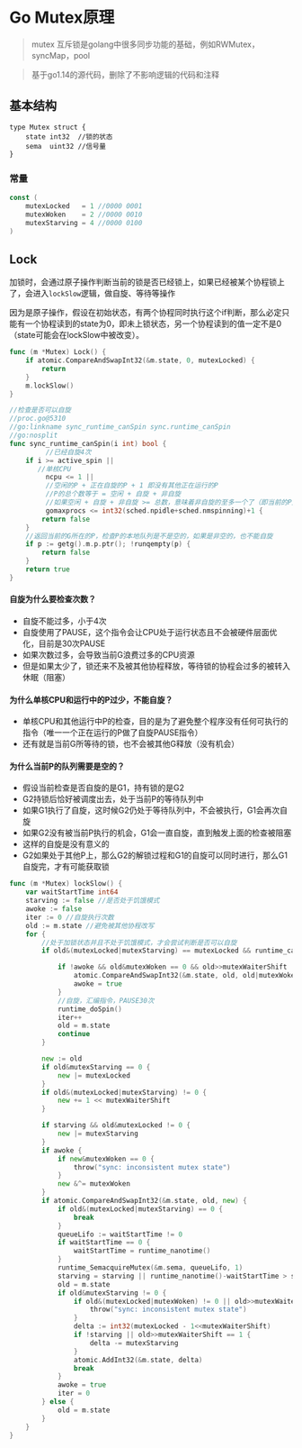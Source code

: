 # Go Mutex原理

> mutex 互斥锁是golang中很多同步功能的基础，例如RWMutex，syncMap，pool

> 基于go1.14的源代码，删除了不影响逻辑的代码和注释

## 基本结构

```golang
type Mutex struct {
	state int32  //锁的状态
	sema  uint32 //信号量
}
```

### 常量

```go
const (
	mutexLocked   = 1 //0000 0001
	mutexWoken    = 2 //0000 0010
	mutexStarving = 4 //0000 0100
)
```

## Lock

加锁时，会通过原子操作判断当前的锁是否已经锁上，如果已经被某个协程锁上了，会进入`lockSlow`逻辑，做自旋、等待等操作

因为是原子操作，假设在初始状态，有两个协程同时执行这个if判断，那么必定只能有一个协程读到的state为0，即未上锁状态，另一个协程读到的值一定不是0（state可能会在lockSlow中被改变）。

```go
func (m *Mutex) Lock() {
	if atomic.CompareAndSwapInt32(&m.state, 0, mutexLocked) {
		return
	}
	m.lockSlow()
}
```


```go
//检查是否可以自旋
//proc.go@5310
//go:linkname sync_runtime_canSpin sync.runtime_canSpin
//go:nosplit
func sync_runtime_canSpin(i int) bool {
		 //已经自旋4次
	if i >= active_spin ||
	   //单核CPU
		 ncpu <= 1 ||  
		 //空闲的P + 正在自旋的P + 1 即没有其他正在运行的P
		 //P的总个数等于 = 空闲 + 自旋 + 非自旋
		 //如果空闲 + 自旋 + 非自旋 >= 总数，意味着非自旋的至多一个了（即当前的P）
		 gomaxprocs <= int32(sched.npidle+sched.nmspinning)+1 {
		return false
	}
	//返回当前的G所在的P，检查P的本地队列是不是空的，如果是非空的，也不能自旋
	if p := getg().m.p.ptr(); !runqempty(p) {
		return false
	}
	return true
}
```

#### 自旋为什么要检查次数？
- 自旋不能过多，小于4次
- 自旋使用了PAUSE，这个指令会让CPU处于运行状态且不会被硬件层面优化，目前是30次PAUSE
- 如果次数过多，会导致当前G浪费过多的CPU资源
- 但是如果太少了，锁还来不及被其他协程释放，等待锁的协程会过多的被转入休眠（阻塞）

#### 为什么单核CPU和运行中的P过少，不能自旋？
- 单核CPU和其他运行中P的检查，目的是为了避免整个程序没有任何可执行的指令（唯一一个正在运行的P做了自旋PAUSE指令）
- 还有就是当前G所等待的锁，也不会被其他G释放（没有机会）

#### 为什么当前P的队列需要是空的？
- 假设当前检查是否自旋的是G1，持有锁的是G2
- G2持锁后恰好被调度出去，处于当前P的等待队列中
- 如果G1执行了自旋，这时候G2仍处于等待队列中，不会被执行，G1会再次自旋
- 如果G2没有被当前P执行的机会，G1会一直自旋，直到触发上面的检查被阻塞
- 这样的自旋是没有意义的
- G2如果处于其他P上，那么G2的解锁过程和G1的自旋可以同时进行，那么G1自旋完，才有可能获取锁

```go
func (m *Mutex) lockSlow() {
	var waitStartTime int64
	starving := false //是否处于饥饿模式
	awoke := false
	iter := 0 //自旋执行次数
	old := m.state //避免被其他协程改写
	for {
		//处于加锁状态并且不处于饥饿模式，才会尝试判断是否可以自旋
		if old&(mutexLocked|mutexStarving) == mutexLocked && runtime_canSpin(iter) {

			if !awoke && old&mutexWoken == 0 && old>>mutexWaiterShift != 0 &&
				atomic.CompareAndSwapInt32(&m.state, old, old|mutexWoken) {
				awoke = true
			}
			//自旋，汇编指令，PAUSE30次
			runtime_doSpin()
			iter++
			old = m.state
			continue
		}

		new := old
		if old&mutexStarving == 0 {
			new |= mutexLocked
		}
		if old&(mutexLocked|mutexStarving) != 0 {
			new += 1 << mutexWaiterShift
		}

		if starving && old&mutexLocked != 0 {
			new |= mutexStarving
		}
		if awoke {
			if new&mutexWoken == 0 {
				throw("sync: inconsistent mutex state")
			}
			new &^= mutexWoken
		}
		if atomic.CompareAndSwapInt32(&m.state, old, new) {
			if old&(mutexLocked|mutexStarving) == 0 {
				break
			}
			queueLifo := waitStartTime != 0
			if waitStartTime == 0 {
				waitStartTime = runtime_nanotime()
			}
			runtime_SemacquireMutex(&m.sema, queueLifo, 1)
			starving = starving || runtime_nanotime()-waitStartTime > starvationThresholdNs
			old = m.state
			if old&mutexStarving != 0 {
				if old&(mutexLocked|mutexWoken) != 0 || old>>mutexWaiterShift == 0 {
					throw("sync: inconsistent mutex state")
				}
				delta := int32(mutexLocked - 1<<mutexWaiterShift)
				if !starving || old>>mutexWaiterShift == 1 {
					delta -= mutexStarving
				}
				atomic.AddInt32(&m.state, delta)
				break
			}
			awoke = true
			iter = 0
		} else {
			old = m.state
		}
	}
}
```
